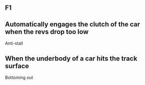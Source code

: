 ## F1

## Automatically engages the clutch of the car when the revs drop too low

Anti-stall

## When the underbody of a car hits the track surface

Bottoming out
